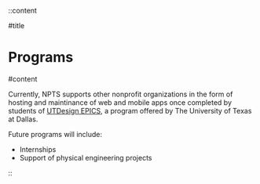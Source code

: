 ::content

#title

# Programs

#content

<!-- ## Internships

NPTS provides the following internship opportunities -->

<!-- ## Solutions Development -->

<!-- ## Workshops -->

Currently, NPTS supports other nonprofit organizations in the form of hosting and maintinance of web and mobile apps once completed by students of [UTDesign EPICS](https://epics.utdallas.edu), a program offered by The University of Texas at Dallas.

Future programs will include:

- Internships
- Support of physical engineering projects

::
